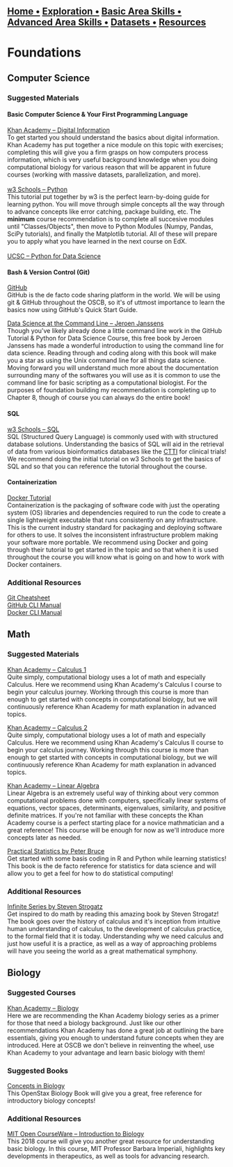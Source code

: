 ## [Home  •](/index.md) [Exploration  •](/exploration.md) [Basic Area Skills   •](/basicskills.md) [Advanced Area Skills   •](/advancedareaskills.md) [Datasets   •](/datasets.md) [Resources](/resources.md)

# Foundations

## Computer Science

### Suggested Materials

#### Basic Computer Science & Your First Programming Language
[Khan Academy – Digital Information](https://www.khanacademy.org/computing/ap-computer-science-principles/x2d2f703b37b450a3:digital-information)<br>
To get started you should understand the basics about digital information. Khan Academy has put together a nice module on this topic with exercises; completing this will give you
a firm grasps on how computers process information, which is very useful background knowledge when you doing computational biology for various reason that will be apparent in future courses (working with massive datasets, parallelization, and more). <br>
<br>
[w3 Schools – Python](https://www.w3schools.com/python/default.asp)<br>
This tutorial put together by w3 is the perfect learn-by-doing guide for learning python. You will move through simple concepts all the way through to advance concepts like error catching, package building, etc. The **minimum** course recommendation is to complete all succesive modules until "Classes/Objects", then move to Python Modules (Numpy, Pandas, SciPy tutorials), and finally the Matplotlib tutorial. All of these will prepare you to apply what you have learned in the next course on EdX. <br>
<br>
[UCSC – Python for Data Science](https://www.edx.org/course/python-for-data-science-2?index=product&queryID=d4cc93fac2ec7c90994da2622706b831&position=1)<br>

#### Bash & Version Control (Git)

[GitHub](https://docs.github.com/en/get-started/quickstart)<br>
GitHub is the de facto code sharing platform in the world. We will be using git & GitHub throughout the OSCB, so it's of uttmost importance to learn the basics now using GitHub's Quick Start Guide.

[Data Science at the Command Line – Jeroen Janssens](https://www.datascienceatthecommandline.com/2e/)<br>
Though you've likely already done a little command line work in the GitHub Tutorial & Python for Data Science Course, this free book by Jeroen Janssens has made a wonderful introduction to using the command line for data science. Reading through and coding along with this book will make you a star as using the Unix command line for all things data science. Moving forward you will understand much more about the documentation surrounding many of the softwares you will use as it is common to use the command line for basic scripting as a computational biologist. For the purposes of foundation building my recommendation is completing up to Chapter 8, though of course you can always do the entire book!

#### SQL
[w3 Schools – SQL](https://www.w3schools.com/sql/default.asp) <br>
SQL (Structured Query Language) is commonly used with with structured database solutions. Understanding the basics of SQL will aid in the retrieval of data from various bioinformatics databases like the [CTTI](https://ctti-clinicaltrials.org/) for clinical trials! We recommend doing the initial tutorial on w3 Schools to get the basics of SQL and so that you can reference the tutorial throughout the course.

#### Containerization
[Docker Tutorial](https://docs.docker.com/get-started/#what-is-a-container-image) <br>
Containerization is the packaging of software code with just the operating system (OS) libraries and dependencies required to run the code to create a single lightweight executable that runs consistently on any infrastructure. This is the current industry standard for packaging and deploying software for others to use. It solves the inconsistent infrastructure problem making your software more portable. We recommend using Docker and going through their tutorial to get started in the topic and so that when it is used throughout the course you will know what is going on and how to work with Docker containers.

### Additional Resources
[Git Cheatsheet](https://training.github.com/downloads/github-git-cheat-sheet/)<br>
[GitHub CLI Manual](https://cli.github.com/manual/)<br>
[Docker CLI Manual](https://docs.docker.com/engine/reference/commandline/cli/)

## Math
### Suggested Materials
[Khan Academy – Calculus 1](https://www.khanacademy.org/math/calculus-1)<br>
Quite simply, computational biology uses a lot of math and especially Calculus. Here we recommend using Khan Academy's Calculus I course to begin your calculus journey. Working through this course is more than enough to get started with concepts in computational biology, but we will continuously reference Khan Academy for math explanation in advanced topics.

[Khan Academy – Calculus 2](https://www.khanacademy.org/math/calculus-2)<br>
Quite simply, computational biology uses a lot of math and especially Calculus. Here we recommend using Khan Academy's Calculus II course to begin your calculus journey. Working through this course is more than enough to get started with concepts in computational biology, but we will continuously reference Khan Academy for math explanation in advanced topics.

[Khan Academy – Linear Algebra](https://www.khanacademy.org/math/linear-algebra)<br>
Linear Algebra is an extremely useful way of thinking about very common computational problems done with computers, specifically linear systems of equations, vector spaces, determinants, eigenvalues, similarity, and positive definite matrices. If you're not familiar with these concepts the Khan Academy course is a perfect starting place for a novice mathmatician and a great reference! This course will be enough for now as we'll introduce more concepts later as needed.

[Practical Statistics by Peter Bruce](https://www.amazon.com/Practical-Statistics-Data-Scientists-Essential/dp/149207294X/ref=sr_1_1?crid=3SXDBQK5X9WD9&dchild=1&keywords=o%27reilly+statistics&qid=1625168985&sprefix=O%27reilly+Statistics%2Cstripbooks%2C134&sr=8-1) <br>
Get started with some basis coding in R and Python while learning statistics! This book is the de facto reference for statistics for data science and will allow you to get a feel for how to do statistical computing!

### Additional Resources

[Infinite Series by Steven Strogatz](https://www.amazon.com/Infinite-Powers-Calculus-Reveals-Universe/dp/1328879984) <br>
Get inspired to do math by reading this amazing book by Steven Strogatz! The book goes over the history of calculus and it's inception from intuitive human understanding of calculus, to the development of calculus practice, to the formal field that it is today. Understanding why we need calculus and just how useful it is a practice, as well as a way of approaching problems will have you seeing the world as a great mathematical symphony. 

## Biology
### Suggested Courses
[Khan Academy – Biology](https://www.khanacademy.org/science/ap-biology) <br>
Here we are recommending the Khan Academy biology series as a primer for those that need a biology background. Just like our other recommendations Khan Academy has done a great job at outlining the bare essentials, giving you enough to understand future concepts when they are introduced. Here at OSCB we don't believe in reinventing the wheel, use Khan Academy to your advantage and learn basic biology with them!

### Suggested Books
[Concepts in Biology](https://open.umn.edu/opentextbooks/textbooks/168) <br>
This OpenStax Biology Book will give you a great, free reference for introductory biology concepts!

### Additional Resources
[MIT Open CourseWare – Introduction to Biology](https://ocw.mit.edu/courses/7-016-introductory-biology-fall-2018/) <br>
This 2018 course will give you another great resource for understanding basic biology. In this course, MIT Professor Barbara Imperiali, highlights key developments in therapeutics, as well as tools for advancing research.
